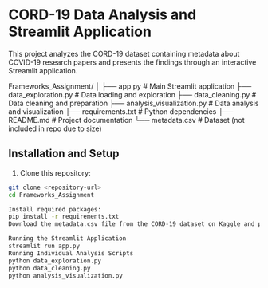# CORD-19 Data Analysis and Streamlit Application

This project analyzes the CORD-19 dataset containing metadata about COVID-19 research papers and presents the findings through an interactive Streamlit application.

Frameworks_Assignment/
│
├── app.py                 # Main Streamlit application
├── data_exploration.py    # Data loading and exploration
├── data_cleaning.py       # Data cleaning and preparation
├── analysis_visualization.py # Data analysis and visualization
├── requirements.txt       # Python dependencies
├── README.md             # Project documentation
└── metadata.csv          # Dataset (not included in repo due to size)

## Installation and Setup

1. Clone this repository:
```bash
git clone <repository-url>
cd Frameworks_Assignment

Install required packages:
pip install -r requirements.txt
Download the metadata.csv file from the CORD-19 dataset on Kaggle and place it in the project directory.

Running the Streamlit Application
streamlit run app.py
Running Individual Analysis Scripts
python data_exploration.py
python data_cleaning.py
python analysis_visualization.py
